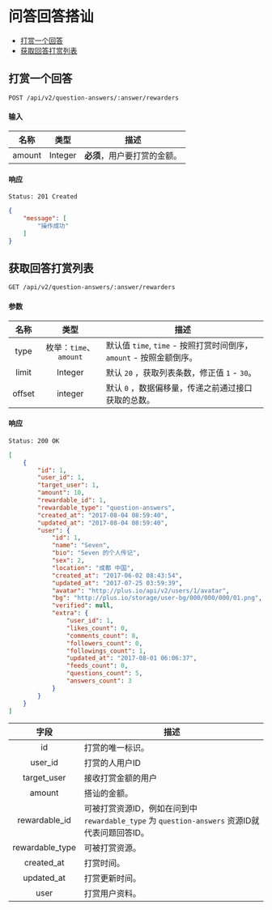 # 问答回答搭讪

- [打赏一个回答](#打赏一个回答)
- [获取回答打赏列表](#获取回答打赏列表)

## 打赏一个回答

```
POST /api/v2/question-answers/:answer/rewarders
```

#### 输入

| 名称 | 类型 | 描述 |
|:----:|:----:|----|
| amount | Integer | **必须**，用户要打赏的金额。 |

#### 响应

```
Status: 201 Created
```
```json
{
    "message": [
        "操作成功"
    ]
}
```

## 获取回答打赏列表

```
GET /api/v2/question-answers/:answer/rewarders
```

#### 参数

| 名称 | 类型 | 描述 |
|:----:|:----:|----|
| type | 枚举：`time`、`amount` | 默认值 `time`, `time` - 按照打赏时间倒序，`amount` - 按照金额倒序。 |
| limit | Integer | 默认 `20` ，获取列表条数，修正值 `1` - `30`。 |
| offset | integer | 默认 `0` ，数据偏移量，传递之前通过接口获取的总数。 |

#### 响应

```
Status: 200 OK
```
```json
[
    {
        "id": 1,
        "user_id": 1,
        "target_user": 1,
        "amount": 10,
        "rewardable_id": 1,
        "rewardable_type": "question-answers",
        "created_at": "2017-08-04 08:59:40",
        "updated_at": "2017-08-04 08:59:40",
        "user": {
            "id": 1,
            "name": "Seven",
            "bio": "Seven 的个人传记",
            "sex": 2,
            "location": "成都 中国",
            "created_at": "2017-06-02 08:43:54",
            "updated_at": "2017-07-25 03:59:39",
            "avatar": "http://plus.io/api/v2/users/1/avatar",
            "bg": "http://plus.io/storage/user-bg/000/000/000/01.png",
            "verified": null,
            "extra": {
                "user_id": 1,
                "likes_count": 0,
                "comments_count": 8,
                "followers_count": 0,
                "followings_count": 1,
                "updated_at": "2017-08-01 06:06:37",
                "feeds_count": 0,
                "questions_count": 5,
                "answers_count": 3
            }
        }
    }
]
```

| 字段 | 描述 |
|:----:|-----|
| id | 打赏的唯一标识。 |
| user_id | 打赏的人用户ID |
| target_user | 接收打赏金额的用户 |
| amount | 搭讪的金额。 |
| rewardable_id | 可被打赏资源ID，例如在问到中 `rewardable_type` 为 `question-answers` 资源ID就代表问题回答ID。 |
| rewardable_type | 可被打赏资源。 |
| created_at | 打赏时间。 |
| updated_at | 打赏更新时间。 |
| user | 打赏用户资料。 |
